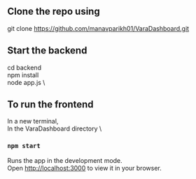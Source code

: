 ## Clone the repo using

git clone https://github.com/manavparikh01/VaraDashboard.git

## Start the backend

cd backend \
npm install \
node app.js \

## To run the frontend

In a new terminal, \
In the VaraDashboard directory \

### `npm start`

Runs the app in the development mode.\
Open [http://localhost:3000](http://localhost:3000) to view it in your browser.
